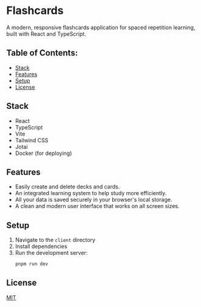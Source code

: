 # Flashcards

A modern, responsive flashcards application for spaced repetition learning,
built with React and TypeScript.

## Table of Contents:

- [Stack](#stack)
- [Features](#features)
- [Setup](#setup)
- [License](#license)

## Stack

- React
- TypeScript
- Vite
- Tailwind CSS
- Jotai
- Docker (for deploying)

## Features

- Easily create and delete decks and cards.
- An integrated learning system to help study more efficiently.
- All your data is saved securely in your browser's local storage.
- A clean and modern user interface that works on all screen sizes.

## Setup

1.  Navigate to the `client` directory
2.  Install dependencies
3.  Run the development server:
    ```bash
    pnpm run dev
    ```

## License

[MIT](./LICENSE)
